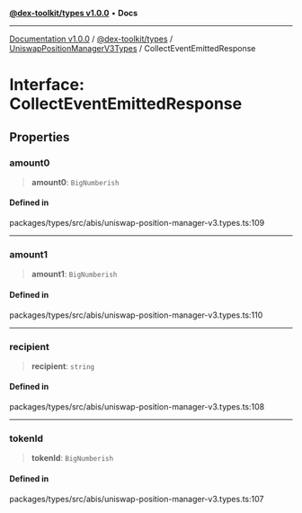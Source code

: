 [**@dex-toolkit/types v1.0.0**](../../../README.md) • **Docs**

***

[Documentation v1.0.0](../../../../../packages.md) / [@dex-toolkit/types](../../../README.md) / [UniswapPositionManagerV3Types](../README.md) / CollectEventEmittedResponse

# Interface: CollectEventEmittedResponse

## Properties

### amount0

> **amount0**: `BigNumberish`

#### Defined in

packages/types/src/abis/uniswap-position-manager-v3.types.ts:109

***

### amount1

> **amount1**: `BigNumberish`

#### Defined in

packages/types/src/abis/uniswap-position-manager-v3.types.ts:110

***

### recipient

> **recipient**: `string`

#### Defined in

packages/types/src/abis/uniswap-position-manager-v3.types.ts:108

***

### tokenId

> **tokenId**: `BigNumberish`

#### Defined in

packages/types/src/abis/uniswap-position-manager-v3.types.ts:107

